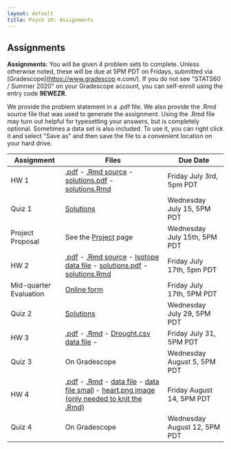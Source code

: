 ```yaml
---
layout: default
title: Psych 10: Assignments
---
```

## Assignments

**Assignments**: You will be given 4 problem sets to complete.  Unless otherwise noted, these will be due at 5PM PDT on Fridays, submitted via [Gradescope](https://www.gradescop
e.com/). If you do not see "STATS60 / Summer 2020" on your Gradescope account, you can self-enroll using the entry code **9EWEZR**.

We provide the problem statement in a .pdf file. We also provide the .Rmd source file that was used to generate the assignment. Using the .Rmd file may turn out helpful for typesetting your answers, but is completely optional. Sometimes a data set is also included. To use it, you can right click it and select "Save as" and then save the file to a convenient location on your hard drive.

|Assignment|Files|Due Date|
| ---|---|---|
|HW 1 |[.pdf](hw1/hw1.pdf) - [.Rmd source](hw1/hw1.Rmd) - [solutions.pdf](hw1/hw1sol.pdf) - [solutions.Rmd](hw1/hw1sol.Rmd)|Friday July 3rd, 5pm PDT
|Quiz 1| [Solutions](quiz1_sol.pdf)| Wednesday July 15, 5PM PDT
|Project Proposal|See the [Project](../project) page| Wednesday July 15th, 5PM PDT
|HW 2 |[.pdf](hw2/hw2.pdf) - [.Rmd source](hw2/hw2.Rmd) - [Isotope data file](hw2/IsotopeData.xlsx) - [solutions.pdf](hw2/hw2sol.pdf) - [solutions.Rmd](hw2/hw2sol.Rmd)|Friday July 17th, 5pm PDT
|Mid-quarter Evaluation| [Online form](https://docs.google.com/forms/d/1ZrKm-FBKC6IqheyPTZ8s_FLWArUcJTgy2acq8n9BsxI/) |Friday July 17th, 5PM PDT
|Quiz 2| [Solutions](quiz2_sol.pdf)| Wednesday July 29, 5PM PDT
|HW 3| [.pdf](hw3/hw3.pdf) - [.Rmd](hw3/hw3.Rmd) - [Drought.csv data file](hw3/drought.csv) - |Friday July 31, 5PM PDT
|Quiz 3| On Gradescope| Wednesday August 5, 5PM PDT
|HW 4| [.pdf](hw4/hw4.pdf) - [.Rmd](hw4/hw4.Rmd) - [data file](hw4/sf_stopping.csv) - [data file small](hw4/sf_stopping_small.csv) - [heart.png image (only needed to knit the .Rmd)](hw4/heart.png)|Friday August 14, 5PM PDT
|Quiz 4| On Gradescope| Wednesday August 12, 5PM PDT
